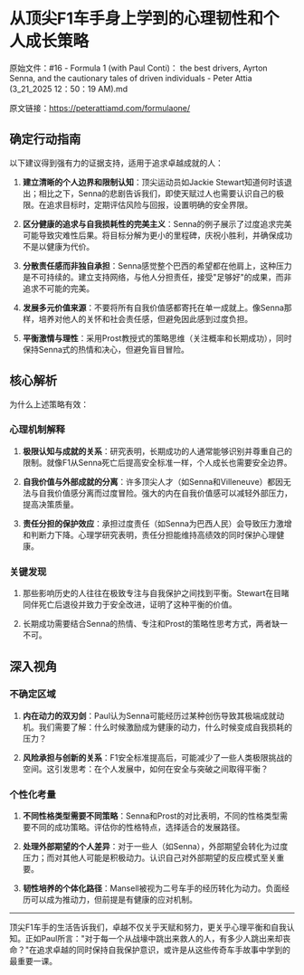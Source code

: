 # 从顶尖F1车手身上学到的心理韧性和个人成长策略

原始文件：#16 - Formula 1 (with Paul Conti)： the best drivers, Ayrton Senna, and the cautionary tales of driven individuals - Peter Attia (3_21_2025 12：50：19 AM).md

原文链接：https://peterattiamd.com/formulaone/

## 确定行动指南

以下建议得到强有力的证据支持，适用于追求卓越成就的人：

1. **建立清晰的个人边界和限制认知**：顶尖运动员如Jackie Stewart知道何时该退出；相比之下，Senna的悲剧告诉我们，即使天赋过人也需要认识自己的极限。在追求目标时，定期评估风险与回报，设置明确的安全界限。

2. **区分健康的追求与自我损耗性的完美主义**：Senna的例子展示了过度追求完美可能导致灾难性后果。将目标分解为更小的里程碑，庆祝小胜利，并确保成功不是以健康为代价。

3. **分散责任感而非独自承担**：Senna感觉整个巴西的希望都在他肩上，这种压力是不可持续的。建立支持网络，与他人分担责任，接受"足够好"的成果，而非追求不可能的完美。

4. **发展多元价值来源**：不要将所有自我价值感都寄托在单一成就上。像Senna那样，培养对他人的关怀和社会责任感，但避免因此感到过度负担。

5. **平衡激情与理性**：采用Prost教授式的策略思维（关注概率和长期成功），同时保持Senna式的热情和决心，但避免盲目冒险。

## 核心解析

为什么上述策略有效：

### 心理机制解释

1. **极限认知与成就的关系**：研究表明，长期成功的人通常能够识别并尊重自己的限制。就像F1从Senna死亡后提高安全标准一样，个人成长也需要安全边界。

2. **自我价值与外部成就的分离**：许多顶尖人才（如Senna和Villeneuve）都因无法与自我价值感分离而过度冒险。强大的内在自我价值感可以减轻外部压力，提高决策质量。

3. **责任分担的保护效应**：承担过度责任（如Senna为巴西人民）会导致压力激增和判断力下降。心理学研究表明，责任分担能维持高绩效的同时保护心理健康。

### 关键发现

1. 那些影响历史的人往往在极致专注与自我保护之间找到平衡。Stewart在目睹同伴死亡后退役并致力于安全改进，证明了这种平衡的价值。

2. 长期成功需要结合Senna的热情、专注和Prost的策略性思考方式，两者缺一不可。

## 深入视角

### 不确定区域

1. **内在动力的双刃剑**：Paul认为Senna可能经历过某种创伤导致其极端成就动机。我们需要了解：什么时候激励成为健康的动力，什么时候变成自我损耗的压力？

2. **风险承担与创新的关系**：F1安全标准提高后，可能减少了一些人类极限挑战的空间。这引发思考：在个人发展中，如何在安全与突破之间取得平衡？

### 个性化考量

1. **不同性格类型需要不同策略**：Senna和Prost的对比表明，不同的性格类型需要不同的成功策略。评估你的性格特点，选择适合的发展路径。

2. **处理外部期望的个人差异**：对于一些人（如Senna），外部期望会转化为过度压力；而对其他人可能是积极动力。认识自己对外部期望的反应模式至关重要。

3. **韧性培养的个体化路径**：Mansell被视为二号车手的经历转化为动力。负面经历可以成为推动力，但前提是有健康的应对机制。

---

顶尖F1车手的生活告诉我们，卓越不仅关乎天赋和努力，更关乎心理平衡和自我认知。正如Paul所言："对于每一个从战壕中跳出来救人的人，有多少人跳出来却丧命？"在追求卓越的同时保持自我保护意识，或许是从这些传奇车手故事中学到的最重要一课。